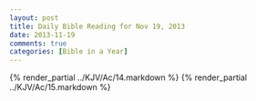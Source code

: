 ```yaml
---
layout: post
title: Daily Bible Reading for Nov 19, 2013
date: 2013-11-19
comments: true
categories: [Bible in a Year]
---
```

{% render_partial ../KJV/Ac/14.markdown %}
{% render_partial ../KJV/Ac/15.markdown %}

